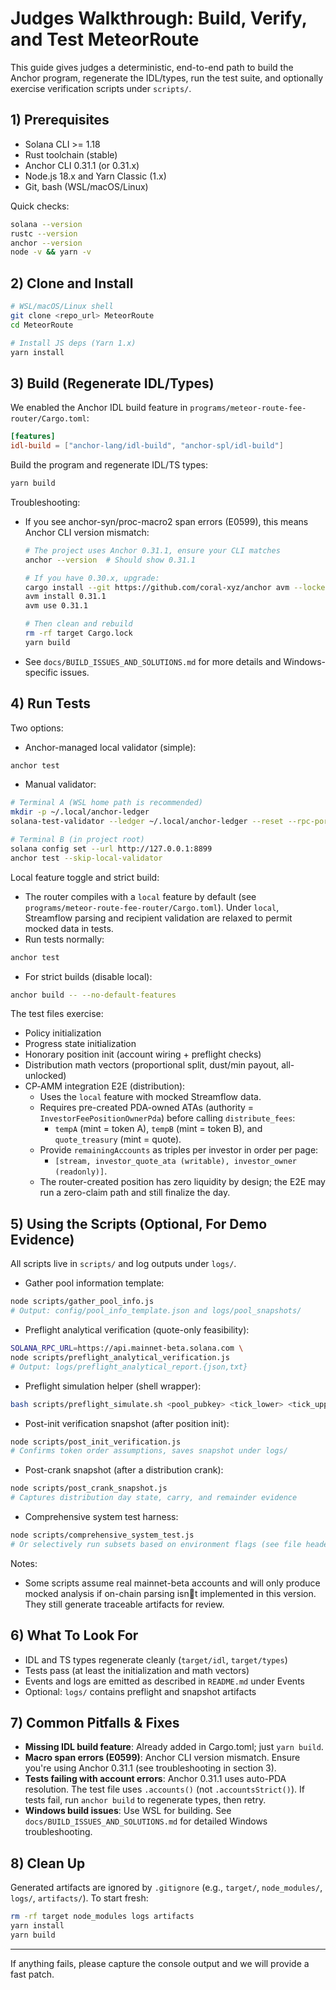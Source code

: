 # Judges Walkthrough: Build, Verify, and Test MeteorRoute

This guide gives judges a deterministic, end-to-end path to build the Anchor program, regenerate the IDL/types, run the test suite, and optionally exercise verification scripts under `scripts/`.

## 1) Prerequisites

- Solana CLI >= 1.18
- Rust toolchain (stable)
- Anchor CLI 0.31.1 (or 0.31.x)
- Node.js 18.x and Yarn Classic (1.x)
- Git, bash (WSL/macOS/Linux)

Quick checks:
```bash
solana --version
rustc --version
anchor --version
node -v && yarn -v
```

## 2) Clone and Install

```bash
# WSL/macOS/Linux shell
git clone <repo_url> MeteorRoute
cd MeteorRoute

# Install JS deps (Yarn 1.x)
yarn install
```

## 3) Build (Regenerate IDL/Types)

We enabled the Anchor IDL build feature in `programs/meteor-route-fee-router/Cargo.toml`:
```toml
[features]
idl-build = ["anchor-lang/idl-build", "anchor-spl/idl-build"]
```

Build the program and regenerate IDL/TS types:
```bash
yarn build
```

Troubleshooting:
- If you see anchor-syn/proc-macro2 span errors (E0599), this means Anchor CLI version mismatch:
  ```bash
  # The project uses Anchor 0.31.1, ensure your CLI matches
  anchor --version  # Should show 0.31.1
  
  # If you have 0.30.x, upgrade:
  cargo install --git https://github.com/coral-xyz/anchor avm --locked --force
  avm install 0.31.1
  avm use 0.31.1
  
  # Then clean and rebuild
  rm -rf target Cargo.lock
  yarn build
  ```
- See `docs/BUILD_ISSUES_AND_SOLUTIONS.md` for more details and Windows-specific issues.

## 4) Run Tests

Two options:

- Anchor-managed local validator (simple):
```bash
anchor test
```

- Manual validator:
```bash
# Terminal A (WSL home path is recommended)
mkdir -p ~/.local/anchor-ledger
solana-test-validator --ledger ~/.local/anchor-ledger --reset --rpc-port 8899 --faucet-port 9900

# Terminal B (in project root)
solana config set --url http://127.0.0.1:8899
anchor test --skip-local-validator
```

Local feature toggle and strict build:

- The router compiles with a `local` feature by default (see `programs/meteor-route-fee-router/Cargo.toml`). Under `local`, Streamflow parsing and recipient validation are relaxed to permit mocked data in tests.
- Run tests normally:
```bash
anchor test
```
- For strict builds (disable local):
```bash
anchor build -- --no-default-features
```

The test files exercise:
- Policy initialization
- Progress state initialization
- Honorary position init (account wiring + preflight checks)
- Distribution math vectors (proportional split, dust/min payout, all-unlocked)
- CP‑AMM integration E2E (distribution):
  - Uses the `local` feature with mocked Streamflow data.
  - Requires pre-created PDA-owned ATAs (authority = `InvestorFeePositionOwnerPda`) before calling `distribute_fees`:
    - `tempA` (mint = token A), `tempB` (mint = token B), and `quote_treasury` (mint = quote).
  - Provide `remainingAccounts` as triples per investor in order per page:
    - `[stream, investor_quote_ata (writable), investor_owner (readonly)]`.
  - The router-created position has zero liquidity by design; the E2E may run a zero-claim path and still finalize the day.

## 5) Using the Scripts (Optional, For Demo Evidence)

All scripts live in `scripts/` and log outputs under `logs/`.

- Gather pool information template:
```bash
node scripts/gather_pool_info.js
# Output: config/pool_info_template.json and logs/pool_snapshots/
```

- Preflight analytical verification (quote-only feasibility):
```bash
SOLANA_RPC_URL=https://api.mainnet-beta.solana.com \
node scripts/preflight_analytical_verification.js
# Output: logs/preflight_analytical_report.{json,txt}
```

- Preflight simulation helper (shell wrapper):
```bash
bash scripts/preflight_simulate.sh <pool_pubkey> <tick_lower> <tick_upper>
```

- Post-init verification snapshot (after position init):
```bash
node scripts/post_init_verification.js
# Confirms token order assumptions, saves snapshot under logs/
```

- Post-crank snapshot (after a distribution crank):
```bash
node scripts/post_crank_snapshot.js
# Captures distribution day state, carry, and remainder evidence
```

- Comprehensive system test harness:
```bash
node scripts/comprehensive_system_test.js
# Or selectively run subsets based on environment flags (see file header)
```

Notes:
- Some scripts assume real mainnet-beta accounts and will only produce mocked analysis if on-chain parsing isnt implemented in this version. They still generate traceable artifacts for review.

## 6) What To Look For

- IDL and TS types regenerate cleanly (`target/idl`, `target/types`)
- Tests pass (at least the initialization and math vectors)
- Events and logs are emitted as described in `README.md` under Events
- Optional: `logs/` contains preflight and snapshot artifacts

## 7) Common Pitfalls & Fixes

- **Missing IDL build feature**: Already added in Cargo.toml; just `yarn build`.
- **Macro span errors (E0599)**: Anchor CLI version mismatch. Ensure you're using Anchor 0.31.1 (see troubleshooting in section 3).
- **Tests failing with account errors**: Anchor 0.31.1 uses auto-PDA resolution. The test file uses `.accounts()` (not `.accountsStrict()`). If tests fail, run `anchor build` to regenerate types, then retry.
- **Windows build issues**: Use WSL for building. See `docs/BUILD_ISSUES_AND_SOLUTIONS.md` for detailed Windows troubleshooting.

## 8) Clean Up

Generated artifacts are ignored by `.gitignore` (e.g., `target/`, `node_modules/`, `logs/`, `artifacts/`). To start fresh:
```bash
rm -rf target node_modules logs artifacts
yarn install
yarn build
```

---
If anything fails, please capture the console output and we will provide a fast patch. 
